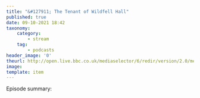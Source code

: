 ```yaml
---
title: "&#127911; The Tenant of Wildfell Hall"
published: true
date: 09-10-2021 18:42
taxonomy:
    category:
        - stream
    tag:
        - podcasts
header_image: '0'
theurl: http://open.live.bbc.co.uk/mediaselector/6/redir/version/2.0/mediaset/audio-nondrm-download/proto/http/vpid/p09x7r80.mp3
image: 
template: item
--- 
```

Episode summary: 

